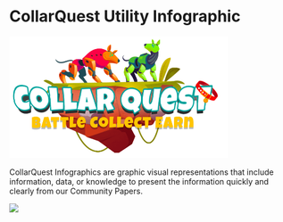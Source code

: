 # CollarQuest Utility Infographic

![CollarQuest a Metaverse Play2Earn Ecosystem](../../.gitbook/assets/CollarQuest-SM.png)

CollarQuest Infographics are graphic visual representations that include information, data, or knowledge to present the information quickly and clearly from our Community Papers.

![](../../.gitbook/assets/CollarQuest\_Utility\_Inforgraphic.jpeg)
